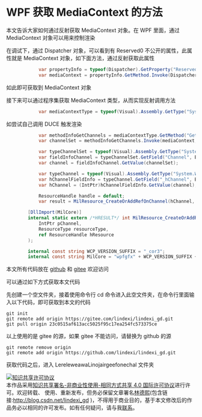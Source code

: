 # WPF 获取 MediaContext 的方法

本文告诉大家如何通过反射获取 MediaContext 对象。在 WPF 里面，通过 MediaContext 对象可以用来控制渲染

<!--more-->

<!-- 发布 -->

在调试下，通过 Dispatcher 对象，可以看到有 Reserved0 不公开的属性，此属性就是 MediaContext 对象，如下面方法，通过反射获取此属性

```csharp
            var propertyInfo = typeof(Dispatcher).GetProperty("Reserved0", BindingFlags.NonPublic | BindingFlags.Instance);
            var mediaContext = propertyInfo.GetMethod.Invoke(Dispatcher, null);
```

如此即可获取到 MediaContext 对象

接下来可以通过程序集获取 MediaContext 类型，从而实现反射调用方法

```csharp
            var mediaContextType = typeof(Visual).Assembly.GetType("System.Windows.Media.MediaContext");
```

如尝试自己调用 DUCE 触发渲染

```csharp
            var methodInfoGetChannels = mediaContextType.GetMethod("GetChannels", BindingFlags.NonPublic | BindingFlags.Instance);
            var channelSet = methodInfoGetChannels.Invoke(mediaContext, null);

            var typeChannelSet = typeof(Visual).Assembly.GetType("System.Windows.Media.Composition.DUCE+ChannelSet");
            var fieldInfoChannel = typeChannelSet.GetField("Channel", BindingFlags.NonPublic | BindingFlags.Instance);
            var channel = fieldInfoChannel.GetValue(channelSet);

            var typeChannel = typeof(Visual).Assembly.GetType("System.Windows.Media.Composition.DUCE+Channel");
            var hChannelFieldInfo = typeChannel.GetField("_hChannel", BindingFlags.NonPublic | BindingFlags.Instance);
            var hChannel = (IntPtr)hChannelFieldInfo.GetValue(channel);

            ResourceHandle handle = default;
            var result = MilResource_CreateOrAddRefOnChannel(hChannel, ResourceType.TYPE_BRUSH, ref handle);

        [DllImport(MilCore)]
        internal static extern /*HRESULT*/ int MilResource_CreateOrAddRefOnChannel(
            IntPtr pChannel,
            ResourceType resourceType,
            ref ResourceHandle hResource
        );

        internal const string WCP_VERSION_SUFFIX = "_cor3";
        internal const string MilCore = "wpfgfx" + WCP_VERSION_SUFFIX + ".dll";
```

本文所有代码放在 [github](https://github.com/lindexi/lindexi_gd/tree/23c0515af613acc5025f95c17ea254fc573375ce/LereleweawaLinojairgeefonechal) 和 [gitee](https://gitee.com/lindexi/lindexi_gd/tree/23c0515af613acc5025f95c17ea254fc573375ce/LereleweawaLinojairgeefonechal) 欢迎访问

可以通过如下方式获取本文代码

先创建一个空文件夹，接着使用命令行 cd 命令进入此空文件夹，在命令行里面输入以下代码，即可获取到本文的代码

```
git init
git remote add origin https://gitee.com/lindexi/lindexi_gd.git
git pull origin 23c0515af613acc5025f95c17ea254fc573375ce
```

以上使用的是 gitee 的源，如果 gitee 不能访问，请替换为 github 的源

```
git remote remove origin
git remote add origin https://github.com/lindexi/lindexi_gd.git
```

获取代码之后，进入 LereleweawaLinojairgeefonechal 文件夹


<a rel="license" href="http://creativecommons.org/licenses/by-nc-sa/4.0/"><img alt="知识共享许可协议" style="border-width:0" src="https://licensebuttons.net/l/by-nc-sa/4.0/88x31.png" /></a><br />本作品采用<a rel="license" href="http://creativecommons.org/licenses/by-nc-sa/4.0/">知识共享署名-非商业性使用-相同方式共享 4.0 国际许可协议</a>进行许可。欢迎转载、 使用、重新发布，但务必保留文章署名[林德熙](http://blog.csdn.net/lindexi_gd)(包含链接:http://blog.csdn.net/lindexi_gd )，不得用于商业目的，基于本文修改后的作品务必以相同的许可发布。如有任何疑问，请与我[联系](mailto:lindexi_gd@163.com)。  
